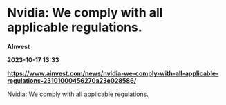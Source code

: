 # Nvidia: We comply with all applicable regulations.
**AInvest**

**2023-10-17 13:33**

**https://www.ainvest.com/news/nvidia-we-comply-with-all-applicable-regulations-23101000456270a23e028586/**

Nvidia: We comply with all applicable regulations.